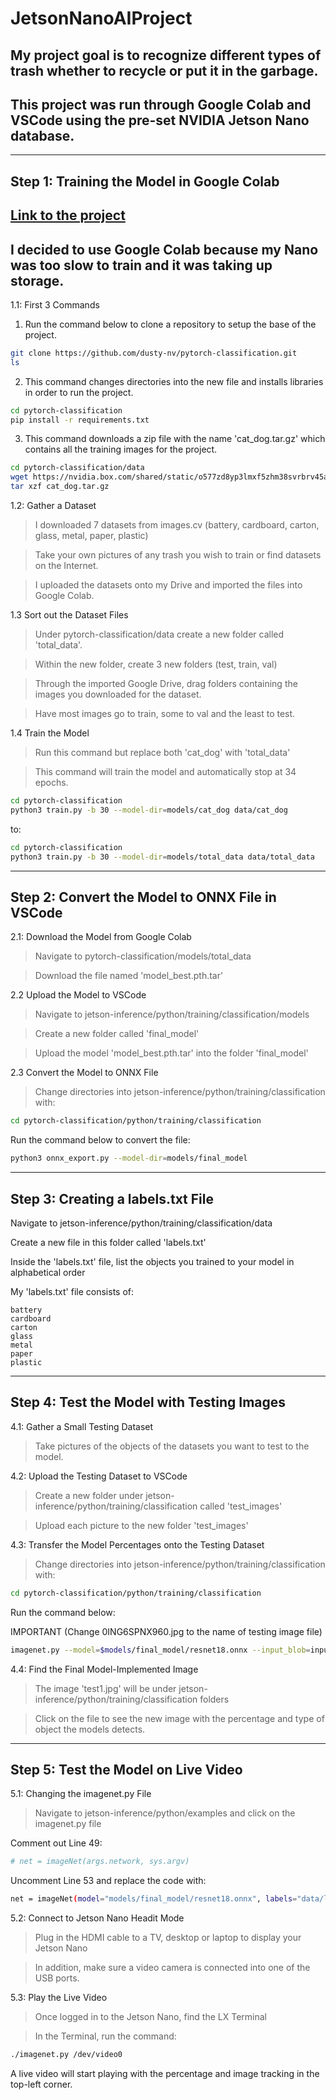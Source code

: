 # JetsonNanoAIProject
## My project goal is to recognize different types of trash whether to recycle or put it in the garbage.
## This project was run through Google Colab and VSCode using the pre-set NVIDIA Jetson Nano database.
---

## Step 1: Training the Model in Google Colab

## [Link to the project](https://colab.research.google.com/gist/Charlotteec/d625a314ed1ea177e632c210e06c8b28/train_model_backup.ipynb)

## I decided to use Google Colab because my Nano was too slow to train and it was taking up storage.

1.1: First 3 Commands

1. Run the command below to clone a repository to setup the base of the project.
   
```bash
git clone https://github.com/dusty-nv/pytorch-classification.git
ls
```
2. This command changes directories into the new file and installs libraries in order to run the project.
   
```bash
cd pytorch-classification
pip install -r requirements.txt
```

3. This command downloads a zip file with the name 'cat_dog.tar.gz' which contains all the training images for the project.

```bash
cd pytorch-classification/data
wget https://nvidia.box.com/shared/static/o577zd8yp3lmxf5zhm38svrbrv45am3y.gz -O cat_dog.tar.gz
tar xzf cat_dog.tar.gz
```

1.2: Gather a Dataset

> I downloaded 7 datasets from images.cv (battery, cardboard, carton, glass, metal, paper, plastic)

> Take your own pictures of any trash you wish to train or find datasets on the Internet.

> I uploaded the datasets onto my Drive and imported the files into Google Colab.

1.3 Sort out the Dataset Files

> Under pytorch-classification/data create a new folder called 'total_data'.

> Within the new folder, create 3 new folders (test, train, val)

> Through the imported Google Drive, drag folders containing the images you downloaded for the dataset.

> Have most images go to train, some to val and the least to test.

1.4 Train the Model

> Run this command but replace both 'cat_dog' with 'total_data'

> This command will train the model and automatically stop at 34 epochs.

```bash
cd pytorch-classification
python3 train.py -b 30 --model-dir=models/cat_dog data/cat_dog
```

to:

```bash
cd pytorch-classification
python3 train.py -b 30 --model-dir=models/total_data data/total_data
```
---

## Step 2: Convert the Model to ONNX File in VSCode

2.1: Download the Model from Google Colab

> Navigate to pytorch-classification/models/total_data

> Download the file named 'model_best.pth.tar'

2.2 Upload the Model to VSCode

> Navigate to jetson-inference/python/training/classification/models

> Create a new folder called 'final_model'

> Upload the model 'model_best.pth.tar' into the folder 'final_model'

2.3 Convert the Model to ONNX File

> Change directories into jetson-inference/python/training/classification with:

```bash
cd pytorch-classification/python/training/classification
```

Run the command below to convert the file:

```bash
python3 onnx_export.py --model-dir=models/final_model
```
---

## Step 3: Creating a labels.txt File

Navigate to jetson-inference/python/training/classification/data

Create a new file in this folder called 'labels.txt'

Inside the 'labels.txt' file, list the objects you trained to your model in alphabetical order

My 'labels.txt' file consists of:

```text
battery
cardboard
carton
glass
metal
paper
plastic
```
---

## Step 4: Test the Model with Testing Images

4.1: Gather a Small Testing Dataset 

> Take pictures of the objects of the datasets you want to test to the model.

4.2: Upload the Testing Dataset to VSCode

> Create a new folder under jetson-inference/python/training/classification called 'test_images'

> Upload each picture to the new folder 'test_images'

4.3: Transfer the Model Percentages onto the Testing Dataset

> Change directories into jetson-inference/python/training/classification with:

```bash
cd pytorch-classification/python/training/classification
```

Run the command below:

IMPORTANT (Change 0ING6SPNX960.jpg to the name of testing image file)

```bash
imagenet.py --model=$models/final_model/resnet18.onnx --input_blob=input_0 --output_blob=output_0 --labels=$data/labels.txt $test_images/0ING6SPNX960.jpg test1.jpg
```

4.4: Find the Final Model-Implemented Image

> The image 'test1.jpg' will be under jetson-inference/python/training/classification folders

> Click on the file to see the new image with the percentage and type of object the models detects.

---

## Step 5: Test the Model on Live Video

5.1: Changing the imagenet.py File

> Navigate to jetson-inference/python/examples and click on the imagenet.py file

Comment out Line 49:

```bash
# net = imageNet(args.network, sys.argv)
```

Uncomment Line 53 and replace the code with:

```bash
net = imageNet(model="models/final_model/resnet18.onnx", labels="data/labels.txt", input_blob="input_0", output_blob="output_0")
```

5.2: Connect to Jetson Nano Headit Mode

> Plug in the HDMI cable to a TV, desktop or laptop to display your Jetson Nano

> In addition, make sure a video camera is connected into one of the USB ports.

5.3: Play the Live Video

> Once logged in to the Jetson Nano, find the LX Terminal

> In the Terminal, run the command:

```bash
./imagenet.py /dev/video0
```

A live video will start playing with the percentage and image tracking in the top-left corner.
